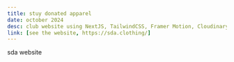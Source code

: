 ```yaml
---
title: stuy donated apparel
date: october 2024
desc: club website using NextJS, TailwindCSS, Framer Motion, Cloudinary, and Firestore
link: [see the website, https://sda.clothing/]
---
```

sda website